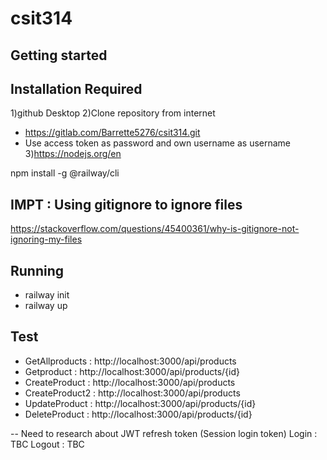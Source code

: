 # csit314 

## Getting started


## Installation Required
1)github Desktop
2)Clone repository from internet
 - https://gitlab.com/Barrette5276/csit314.git
 - Use access token as password and own username as username
3)https://nodejs.org/en

npm install -g @railway/cli




## IMPT : Using gitignore to ignore files
https://stackoverflow.com/questions/45400361/why-is-gitignore-not-ignoring-my-files


## Running  
- railway init
- railway up


## Test
- GetAllproducts : http://localhost:3000/api/products
- Getproduct : http://localhost:3000/api/products/{id}
- CreateProduct : http://localhost:3000/api/products
- CreateProduct2 : http://localhost:3000/api/products
- UpdateProduct : http://localhost:3000/api/products/{id}
- DeleteProduct : http://localhost:3000/api/products/{id}

-- Need to research about JWT refresh token (Session login token)
Login : TBC
Logout  : TBC




